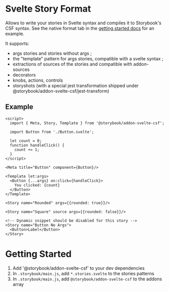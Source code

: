 # Svelte Story Format

Allows to write your stories in Svelte syntax and compiles it to Storybook's CSF syntax. See the native format tab in the [getting started docs](https://storybook.js.org/docs/svelte/get-started/whats-a-story) for an example.

It supports:

- args stories and stories without args ;
- the "template" pattern for args stories, compatible with a svelte syntax ;
- extractions of sources of the stories and compatible with addon-sources
- decorators
- knobs, actions, controls
- storyshots (with a special jest transformation shipped under @storybook/addon-svelte-csf/jest-transform)

## Example

```svelte
<script>
  import { Meta, Story, Template } from '@storybook/addon-svelte-csf';

  import Button from './Button.svelte';

  let count = 0;
  function handleClick() {
    count += 1;
  }
</script>

<Meta title="Button" component={Button}/>

<Template let:args>
  <Button {...args} on:click={handleClick}>
    You clicked: {count}
  </Button>
</Template>

<Story name="Rounded" args={{rounded: true}}/>

<Story name="Square" source args={{rounded: false}}/>

<!-- Dynamic snippet should be disabled for this story -->
<Story name="Button No Args">
  <Button>Label</Button>
</Story>
```

# Getting Started

1. Add '@storybook/addon-svelte-csf' to your dev dependencies
2. In `.storybook/main.js`, add `*.stories.svelte` to the stories patterns
3. In `.storybook/main.js`, add `@storybook/addon-svelte-csf` to the addons array
